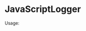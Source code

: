 JavaScriptLogger
================
Usage:

<script type="text/javascript">
   new ErrorsLogger({
       url: '/Error/Log',
       additionalParams: {
           version: '1.0.0.0'
           ...
       }
   });
</script>